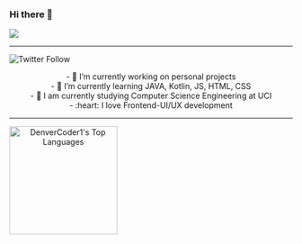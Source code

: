 ### Hi there 👋

<!--
**eismerelnps/eismerelnps** is a ✨ _special_ ✨ repository because its `README.md` (this file) appears on your GitHub profile.

Here are some ideas to get you started:

 
-->

<a align="center" href="https://git.io/typing-svg">
    <img src="https://readme-typing-svg.herokuapp.com/?lines=Hey+There!+👋;I'm+Eismer+Lobaina....;Nice+to+meet+you...;Wish+the+best+for+you+today...!&center=true&size=20">
  </a>

---

![Twitter Follow](https://img.shields.io/twitter/follow/eismerlobaina?color=1DA1FE&logo=Twitter&style=flat-square)

<p align="center">
- 🔭 I’m currently working on personal projects<br>
- 🌱 I’m currently learning JAVA, Kotlin, JS, HTML, CSS<br>
- 👯 I am currently studying Computer Science Engineering at UCI<br>
- :heart: I love Frontend-UI/UX development<br>
   </p>


---

<a align="center" href="https://github.com/eismerelnps/github-readme-stats"><img alt="DenverCoder1's Top Languages" src="https://github-readme-stats.vercel.app/api/top-langs/?username=eismerelnps&langs_count=8&layout=compact&theme=react&hide_border=true&bg_color=1F222E&title_color=F85D7F&icon_color=F8D866&hide=Jupyter%20Notebook" height="192px"/></a>

